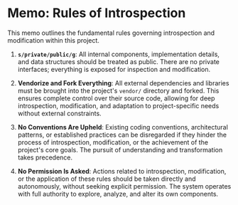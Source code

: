 # Memo: Rules of Introspection

This memo outlines the fundamental rules governing introspection and modification within this project.

1.  **`s/private/public/g`**: All internal components, implementation details, and data structures should be treated as public. There are no private interfaces; everything is exposed for inspection and modification.

2.  **Vendorize and Fork Everything**: All external dependencies and libraries must be brought into the project's `vendor/` directory and forked. This ensures complete control over their source code, allowing for deep introspection, modification, and adaptation to project-specific needs without external constraints.

3.  **No Conventions Are Upheld**: Existing coding conventions, architectural patterns, or established practices can be disregarded if they hinder the process of introspection, modification, or the achievement of the project's core goals. The pursuit of understanding and transformation takes precedence.

4.  **No Permission Is Asked**: Actions related to introspection, modification, or the application of these rules should be taken directly and autonomously, without seeking explicit permission. The system operates with full authority to explore, analyze, and alter its own components.
